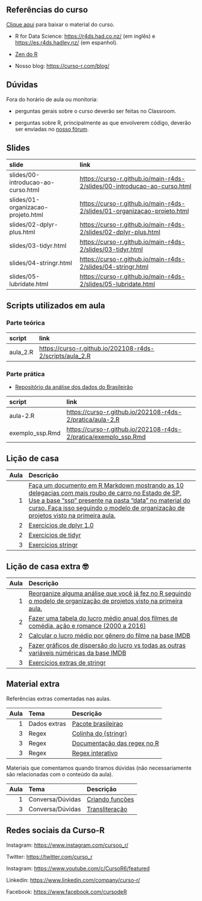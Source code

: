 
<!-- README.md is generated from README.Rmd. Please edit that file -->

## Referências do curso

[Clique
aqui](https://github.com/curso-r/main-r4ds-2/raw/master/material_do_curso.zip)
para baixar o material do curso.

-   R for Data Science: <https://r4ds.had.co.nz/> (em inglês) e
    <https://es.r4ds.hadley.nz/> (em espanhol).

-   [Zen do R](https://curso-r.github.io/zen-do-r/)

-   Nosso blog: <https://curso-r.com/blog/>

## Dúvidas

Fora do horário de aula ou monitoria:

-   perguntas gerais sobre o curso deverão ser feitas no Classroom.

-   perguntas sobre R, principalmente as que envolverem código, deverão
    ser enviadas no [nosso fórum](https://discourse.curso-r.com/).

## Slides

| slide                              | link                                                                       |
|:-----------------------------------|:---------------------------------------------------------------------------|
| slides/00-introducao-ao-curso.html | <https://curso-r.github.io/main-r4ds-2/slides/00-introducao-ao-curso.html> |
| slides/01-organizacao-projeto.html | <https://curso-r.github.io/main-r4ds-2/slides/01-organizacao-projeto.html> |
| slides/02-dplyr-plus.html          | <https://curso-r.github.io/main-r4ds-2/slides/02-dplyr-plus.html>          |
| slides/03-tidyr.html               | <https://curso-r.github.io/main-r4ds-2/slides/03-tidyr.html>               |
| slides/04-stringr.html             | <https://curso-r.github.io/main-r4ds-2/slides/04-stringr.html>             |
| slides/05-lubridate.html           | <https://curso-r.github.io/main-r4ds-2/slides/05-lubridate.html>           |

## Scripts utilizados em aula

### Parte teórica

| script   | link                                                       |
|:---------|:-----------------------------------------------------------|
| aula_2.R | <https://curso-r.github.io/202108-r4ds-2/scripts/aula_2.R> |

### Parte prática

-   [Repositório da análise dos dados do
    Brasileirão](https://github.com/curso-r/analiseBrasileirao)

| script          | link                                                              |
|:----------------|:------------------------------------------------------------------|
| aula-2.R        | <https://curso-r.github.io/202108-r4ds-2/pratica/aula-2.R>        |
| exemplo_ssp.Rmd | <https://curso-r.github.io/202108-r4ds-2/pratica/exemplo_ssp.Rmd> |

## Lição de casa

| Aula | Descrição                                                                                                                                                                                                                                                                                                                        |
|-----:|:---------------------------------------------------------------------------------------------------------------------------------------------------------------------------------------------------------------------------------------------------------------------------------------------------------------------------------|
|    1 | [Faça um documento em R Markdown mostrando as 10 delegacias com mais roubo de carro no Estado de SP. Use a base “ssp” presente na pasta “data” no material do curso. Faça isso seguindo o modelo de organização de projetos visto na primeira aula.](https://curso-r.github.io/main-r4ds-2/slides/01-organizacao-projeto.html#1) |
|    2 | [Exercícios de dplyr 1.0](https://livro.curso-r.com/7-2-dplyr.html#exerc%C3%ADcios-17)                                                                                                                                                                                                                                           |
|    2 | [Exercícios de tidyr](https://livro.curso-r.com/7-3-tidyr.html#exerc%C3%ADcios-18)                                                                                                                                                                                                                                               |
|    3 | [Exercícios stringr](https://livro.curso-r.com/7-4-o-pacote-stringr.html#exerc%C3%ADcios-19)                                                                                                                                                                                                                                     |

## Lição de casa extra 🤓

| Aula | Descrição                                                                                                                                                                                         |
|-----:|:--------------------------------------------------------------------------------------------------------------------------------------------------------------------------------------------------|
|    1 | [Reorganize alguma análise que você já fez no R seguindo o modelo de organização de projetos visto na primeira aula.](https://curso-r.github.io/main-r4ds-2/slides/01-organizacao-projeto.html#1) |
|    2 | [Fazer uma tabela do lucro médio anual dos filmes de comédia, ação e romance (2000 a 2016)](https://github.com/curso-r/livro-material/raw/master/assets/data/imdb.rds)                            |
|    2 | [Calcular o lucro médio por gênero do filme na base IMDB](https://github.com/curso-r/livro-material/raw/master/assets/data/imdb.rds)                                                              |
|    2 | [Fazer gráficos de dispersão do lucro vs todas as outras variáveis núméricas da base IMDB](https://github.com/curso-r/livro-material/raw/master/assets/data/imdb.rds)                             |
|    3 | [Exercícios extras de stringr](https://curso-r.github.io/202104-r4ds-2/pratica/99-exercicios-extras-stringr.R)                                                                                    |

## Material extra

Referências extras comentadas nas aulas.

| Aula | Tema         | Descrição                                                                                  |
|-----:|:-------------|:-------------------------------------------------------------------------------------------|
|    1 | Dados extras | [Pacote brasileirao](https://github.com/williamorim/brasileirao)                           |
|    3 | Regex        | [Colinha do {stringr}](https://www.rstudio.com/resources/cheatsheets/)                     |
|    3 | Regex        | [Documentação das regex no R](https://stringi.gagolewski.com/rapi/about_search_regex.html) |
|    3 | Regex        | [Regex interativo](https://regex101.com/)                                                  |

Materiais que comentamos quando tiramos dúvidas (não necessariamente são
relacionadas com o conteúdo da aula).

| Aula | Tema             | Descrição                                                                   |
|-----:|:-----------------|:----------------------------------------------------------------------------|
|    1 | Conversa/Dúvidas | [Criando funções](https://r4ds.had.co.nz/functions.html)                    |
|    3 | Conversa/Dúvidas | [Transliteração](https://blog.curso-r.com/posts/2019-08-29-transliteracao/) |

## Redes sociais da Curso-R

Instagram: <https://www.instagram.com/cursoo_r/>

Twitter: <https://twitter.com/curso_r>

Instagram: <https://www.youtube.com/c/CursoR6/featured>

Linkedin: <https://www.linkedin.com/company/curso-r/>

Facebook: <https://www.facebook.com/cursodeR>
